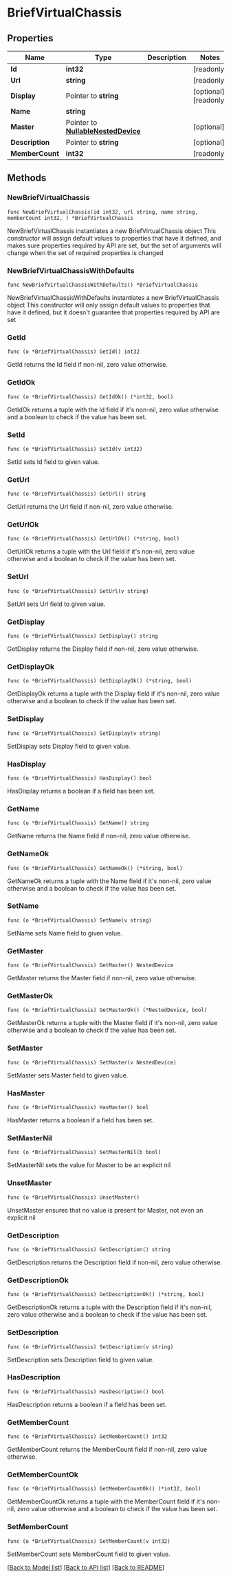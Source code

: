 # BriefVirtualChassis

## Properties

Name | Type | Description | Notes
------------ | ------------- | ------------- | -------------
**Id** | **int32** |  | [readonly] 
**Url** | **string** |  | [readonly] 
**Display** | Pointer to **string** |  | [optional] [readonly] 
**Name** | **string** |  | 
**Master** | Pointer to [**NullableNestedDevice**](NestedDevice.md) |  | [optional] 
**Description** | Pointer to **string** |  | [optional] 
**MemberCount** | **int32** |  | [readonly] 

## Methods

### NewBriefVirtualChassis

`func NewBriefVirtualChassis(id int32, url string, name string, memberCount int32, ) *BriefVirtualChassis`

NewBriefVirtualChassis instantiates a new BriefVirtualChassis object
This constructor will assign default values to properties that have it defined,
and makes sure properties required by API are set, but the set of arguments
will change when the set of required properties is changed

### NewBriefVirtualChassisWithDefaults

`func NewBriefVirtualChassisWithDefaults() *BriefVirtualChassis`

NewBriefVirtualChassisWithDefaults instantiates a new BriefVirtualChassis object
This constructor will only assign default values to properties that have it defined,
but it doesn't guarantee that properties required by API are set

### GetId

`func (o *BriefVirtualChassis) GetId() int32`

GetId returns the Id field if non-nil, zero value otherwise.

### GetIdOk

`func (o *BriefVirtualChassis) GetIdOk() (*int32, bool)`

GetIdOk returns a tuple with the Id field if it's non-nil, zero value otherwise
and a boolean to check if the value has been set.

### SetId

`func (o *BriefVirtualChassis) SetId(v int32)`

SetId sets Id field to given value.


### GetUrl

`func (o *BriefVirtualChassis) GetUrl() string`

GetUrl returns the Url field if non-nil, zero value otherwise.

### GetUrlOk

`func (o *BriefVirtualChassis) GetUrlOk() (*string, bool)`

GetUrlOk returns a tuple with the Url field if it's non-nil, zero value otherwise
and a boolean to check if the value has been set.

### SetUrl

`func (o *BriefVirtualChassis) SetUrl(v string)`

SetUrl sets Url field to given value.


### GetDisplay

`func (o *BriefVirtualChassis) GetDisplay() string`

GetDisplay returns the Display field if non-nil, zero value otherwise.

### GetDisplayOk

`func (o *BriefVirtualChassis) GetDisplayOk() (*string, bool)`

GetDisplayOk returns a tuple with the Display field if it's non-nil, zero value otherwise
and a boolean to check if the value has been set.

### SetDisplay

`func (o *BriefVirtualChassis) SetDisplay(v string)`

SetDisplay sets Display field to given value.

### HasDisplay

`func (o *BriefVirtualChassis) HasDisplay() bool`

HasDisplay returns a boolean if a field has been set.

### GetName

`func (o *BriefVirtualChassis) GetName() string`

GetName returns the Name field if non-nil, zero value otherwise.

### GetNameOk

`func (o *BriefVirtualChassis) GetNameOk() (*string, bool)`

GetNameOk returns a tuple with the Name field if it's non-nil, zero value otherwise
and a boolean to check if the value has been set.

### SetName

`func (o *BriefVirtualChassis) SetName(v string)`

SetName sets Name field to given value.


### GetMaster

`func (o *BriefVirtualChassis) GetMaster() NestedDevice`

GetMaster returns the Master field if non-nil, zero value otherwise.

### GetMasterOk

`func (o *BriefVirtualChassis) GetMasterOk() (*NestedDevice, bool)`

GetMasterOk returns a tuple with the Master field if it's non-nil, zero value otherwise
and a boolean to check if the value has been set.

### SetMaster

`func (o *BriefVirtualChassis) SetMaster(v NestedDevice)`

SetMaster sets Master field to given value.

### HasMaster

`func (o *BriefVirtualChassis) HasMaster() bool`

HasMaster returns a boolean if a field has been set.

### SetMasterNil

`func (o *BriefVirtualChassis) SetMasterNil(b bool)`

 SetMasterNil sets the value for Master to be an explicit nil

### UnsetMaster
`func (o *BriefVirtualChassis) UnsetMaster()`

UnsetMaster ensures that no value is present for Master, not even an explicit nil
### GetDescription

`func (o *BriefVirtualChassis) GetDescription() string`

GetDescription returns the Description field if non-nil, zero value otherwise.

### GetDescriptionOk

`func (o *BriefVirtualChassis) GetDescriptionOk() (*string, bool)`

GetDescriptionOk returns a tuple with the Description field if it's non-nil, zero value otherwise
and a boolean to check if the value has been set.

### SetDescription

`func (o *BriefVirtualChassis) SetDescription(v string)`

SetDescription sets Description field to given value.

### HasDescription

`func (o *BriefVirtualChassis) HasDescription() bool`

HasDescription returns a boolean if a field has been set.

### GetMemberCount

`func (o *BriefVirtualChassis) GetMemberCount() int32`

GetMemberCount returns the MemberCount field if non-nil, zero value otherwise.

### GetMemberCountOk

`func (o *BriefVirtualChassis) GetMemberCountOk() (*int32, bool)`

GetMemberCountOk returns a tuple with the MemberCount field if it's non-nil, zero value otherwise
and a boolean to check if the value has been set.

### SetMemberCount

`func (o *BriefVirtualChassis) SetMemberCount(v int32)`

SetMemberCount sets MemberCount field to given value.



[[Back to Model list]](../README.md#documentation-for-models) [[Back to API list]](../README.md#documentation-for-api-endpoints) [[Back to README]](../README.md)


